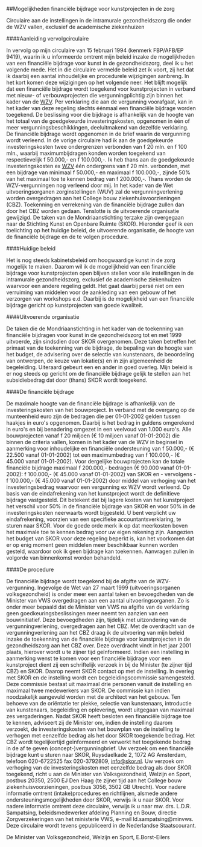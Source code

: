 <meta http-equiv='Content-Type' content='text/html; charset=utf-8' />

##Mogelijkheden financiële bijdrage voor kunstprojecten in de zorg

Circulaire aan de instellingen in de intramurale gezondheidszorg die onder de WZV vallen, exclusief de academische ziekenhuizen     

####Aanleiding vervolgcirculaire

In vervolg op mijn circulaire van 15 februari 1994 (kenmerk FBP/AFB/EP 9419), waarin ik u informeerde omtrent mijn beleid inzake de mogelijkheden van een financiële bijdrage voor kunst in de gezondheidszorg, deel ik u het volgende mede. Het in die circulaire vermelde beleid zet ik voort, zij het dat ik daarbij een aantal inhoudelijke en procedurele wijzigingen aanbreng. In het kort komen deze wijzigingen op het volgende neer. Het blijft mogelijk dat een financiële bijdrage wordt toegekend voor kunstprojecten in verband met nieuw- of verbouwprojecten die vergunningplichtig zijn binnen het kader van de [WZV](../../../../../../../../../../wet/wet/ziekenhuisvoorzieningen/BWBR0002753/README.md). Per verklaring die aan de vergunning voorafgaat, kan in het kader van deze regeling slechts éénmaal een financiële bijdrage worden toegekend. De beslissing voor die bijdrage is afhankelijk van de hoogte van het totaal van de goedgekeurde investeringskosten, opgenomen in één of meer vergunningsbeschikkingen, deeluitmakend van dezelfde verklaring. De financiële bijdrage wordt opgenomen in de brief waarin de vergunning wordt verleend. In de vorige circulaire had ik aan de goedgekeurde investeringskosten twee ondergrenzen verbonden van f 20 mln. en f 100 mln., waarbij maximumbijdragen konden worden toegekend van respectievelijk f 50.000,- en f 100.000,-. Ik heb thans aan de goedgekeurde investeringskosten ex [WZV](../../../../../../../../../../wet/wet/ziekenhuisvoorzieningen/BWBR0002753/README.md) één ondergrens van f 20 mln. verbonden, met een bijdrage van minimaal f 50.000,- en maximaal f 100.000,-, zijnde 50% van het maximaal toe te kennen bedrag van f 200.000,-. Thans worden de WZV-vergunningen nog verleend door mij. In het kader van de Wet uitvoeringsorganen zorginstellingen (WUV) zal de vergunningverlening worden overgedragen aan het College bouw ziekenhuisvoorzieningen (CBZ). Toekenning en verrekening van de financiële bijdrage zullen dan door het CBZ worden gedaan. Tenslotte is de uitvoerende organisatie gewijzigd. De taken van de Mondriaanstichting terzake zijn overgegaan naar de Stichting Kunst en Openbare Ruimte (SKOR). Hieronder geef ik een toelichting op het huidige beleid, de uitvoerende organisatie, de hoogte van de financiële bijdrage en de te volgen procedure.    

####Huidige beleid

Het is nog steeds kabinetsbeleid om hoogwaardige kunst in de zorg mogelijk te maken. Daarom wil ik de mogelijkheid van een financiële bijdrage voor kunstprojecten open blijven stellen voor alle instellingen in de intramurale gezondheidszorg, exclusief de academische ziekenhuizen waarvoor een andere regeling geldt. Het gaat daarbij persé niet om een verruiming van middelen voor de aankleding van een gebouw of het verzorgen van workshops e.d. Daarbij is de mogelijkheid van een financiële bijdrage gericht op kunstprojecten van goede kwaliteit.    

####Uitvoerende organisatie

De taken die de Mondriaanstichting in het kader van de toekenning van financiële bijdragen voor kunst in de gezondheidszorg tot en met 1999 uitvoerde, zijn sindsdien door SKOR overgenomen. Deze taken betreffen het primaat van de toekenning van de bijdrage, de bepaling van de hoogte van het budget, de advisering over de selectie van kunstenaars, de beoordeling van ontwerpen, de keuze van lokatie(s) en in zijn algemeenheid de begeleiding. Uiteraard gebeurt een en ander in goed overleg. Mijn beleid is er nog steeds op gericht om de financiële bijdrage gelijk te stellen aan het subsidiebedrag dat door (thans) SKOR wordt toegekend.    

####De financiële bijdrage

De maximale hoogte van de financiële bijdrage is afhankelijk van de investeringskosten van het bouwproject. In verband met de overgang op de munteenheid euro zijn de bedragen die per 01-01-2002 gelden tussen haakjes in euro's opgenomen. Daarbij is het bedrag in guldens omgerekend in euro's en bij benadering omgezet in een veelvoud van 1.000 euro's. Alle bouwprojecten vanaf f 20 miljoen (€ 10 miljoen vanaf 01-01-2002) die binnen de criteria vallen, komen in het kader van de WZV in beginsel in aanmerking voor inhoudelijke en financiële ondersteuning van f 50.000,- (€ 22.500 vanaf 01-01-2002) tot een maximumbedrag van f 100.000,- (€ 45.000 vanaf 01-01-2002). Voor dergelijke bouwprojecten kan de totale financiële bijdrage maximaal f 200.000,- bedragen (€ 90.000 vanaf 01-01-2002): f 100.000,- (€ 45.000 vanaf 01-01-2002) van SKOR en - vervolgens - f 100.000,- (€ 45.000 vanaf 01-01-2002) door middel van verhoging van het investeringsbedrag waarvoor een vergunning ex WZV wordt verleend. Op basis van de eindafrekening van het kunstproject wordt de definitieve bijdrage vastgesteld. Dit betekent dat bij lagere kosten van het kunstproject het verschil voor 50% in de financiële bijdrage van SKOR en voor 50% in de investeringskosten neerwaarts wordt bijgesteld. U bent verplicht uw eindafrekening, voorzien van een specifieke accountantsverklaring, te sturen naar SKOR. Voor de goede orde merk ik op dat meerkosten boven het maximale toe te kennen bedrag voor uw eigen rekening zijn. Aangezien het budget van SKOR voor deze regeling beperkt is, kan het voorkomen dat er op enig moment geen middelen meer beschikbaar kunnen worden gesteld, waardoor ook ik geen bijdrage kan toekennen. Aanvragen zullen in volgorde van binnenkomst worden behandeld.    

####De procedure

De financiële bijdrage wordt toegekend bij de afgifte van de WZV-vergunning. Ingevolge de Wet van 27 maart 1999 (uitvoeringsorganen volksgezondheid) is onder meer een aantal taken en bevoegdheden van de Minister van VWS overgedragen aan een aantal uitvoeringsorganen. Zo is onder meer bepaald dat de Minister van VWS na afgifte van de verklaring geen goedkeuringsbeslissingen meer neemt ten aanzien van een bouwinitiatief. Deze bevoegdheden zijn, tijdelijk met uitzondering van de vergunningverlening, overgedragen aan het CBZ. Met de overdracht van de vergunningverlening aan het CBZ draag ik de uitvoering van mijn beleid inzake de toekenning van de financiële bijdrage voor kunstprojecten in de gezondheidszorg aan het CBZ over. Deze overdracht vindt in het jaar 2001 plaats, hierover wordt u te zijner tijd geïnformeerd. Indien een instelling in aanmerking wenst te komen voor een financiële bijdrage voor een kunstproject dient zij een schriftelijk verzoek in bij de Minister (te zijner tijd CBZ) en SKOR. Daarop neemt SKOR contact op met de instelling. In overleg met SKOR en de instelling wordt een begeleidingscommissie samengesteld. Deze commissie bestaat uit maximaal drie personen vanuit de instelling en maximaal twee medewerkers van SKOR. De commissie kan indien noodzakelijk aangevuld worden met de architect van het gebouw. Ten behoeve van de oriëntatie ter plekke, selectie van kunstenaars, introductie van kunstenaars, begeleiding en oplevering, wordt uitgegaan van maximaal zes vergaderingen. Nadat SKOR heeft besloten een financiële bijdrage toe te kennen, adviseert zij de Minister om, indien de instelling daarom verzoekt, de investeringskosten van het bouwplan van de instelling te verhogen met eenzelfde bedrag als het door SKOR toegekende bedrag. Het CBZ wordt tegelijkertijd geïnformeerd en verwerkt het toegekende bedrag in de af te geven (concept-)vergunningbrief. Uw verzoek om een financiële bijdrage kunt u sturen naar SKOR, Ruysdaelkade 2, 1072 AG Amsterdam, telefoon 020-6722525 fax 020-3792809, info@skor.nl. Uw verzoek om verhoging van de investeringskosten met eenzelfde bedrag als door SKOR toegekend, richt u aan de Minister van Volksgezondheid, Welzijn en Sport, postbus 20350, 2500 EJ Den Haag (te zijner tijd aan het College bouw ziekenhuisvoorzieningen, postbus 3056, 3502 GB Utrecht). Voor nadere informatie omtrent (intake)procedures en richtlijnen, alsmede andere ondersteuningsmogelijkheden door SKOR, verwijs ik u naar SKOR. Voor nadere informatie omtrent deze circulaire, verwijs ik u naar mw. drs. L.D.R. Sampatsing, beleidsmedewerker afdeling Planning en Bouw, directie Zorgverzekeringen van het ministerie VWS, e-mail ld.sampatsing@minvws. Deze circulaire wordt tevens gepubliceerd in de Nederlandse Staatscourant.      

De 
Minister van Volksgezondheid, Welzijn en Sport, 
E.Borst-Eilers    
